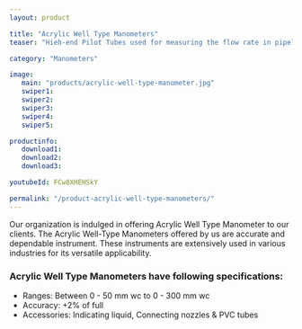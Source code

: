 ```yaml
---
layout: product

title: "Acrylic Well Type Manometers"
teaser: "Hieh-end Pilot Tubes used for measuring the flow rate in pipeline by sensing the velocity and the static pressure."

category: "Manometers"

image:
   main: "products/acrylic-well-type-manometer.jpg"
   swiper1:
   swiper2:
   swiper3:
   swiper4:
   swiper5:

productinfo:
   download1:
   download2:
   download3:

youtubeId: FCw8XHEHSkY

permalink: "/product-acrylic-well-type-manometers/"
---
```


Our organization is indulged in offering Acrylic Well Type Manometer to our clients.
The Acrylic Well-Type Manometers offered by us are accurate and dependable instrument.
These instruments are extensively used in various industries for its versatile applicability. 

### Acrylic Well Type Manometers have following specifications:
- Ranges: Between 0 - 50 mm wc to 0 - 300 mm wc
- Accuracy: +2% of full
- Accessories: Indicating liquid, Connecting nozzles & PVC tubes
